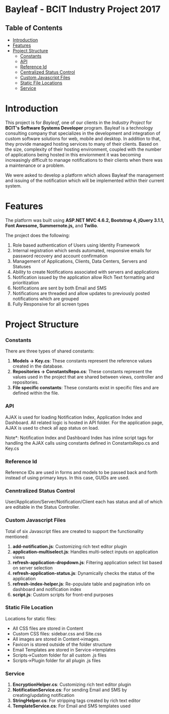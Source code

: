 # Bayleaf - BCIT Industry Project 2017 

Table of Contents
-----------------
* [Introduction](#introduction)
* [Features](#features)
* [Project Structure](#project-structure)
    * [Constants](#constants)
    * [API](#api)
    * [Reference Id](#reference-Id)
    * [Centralized Status Control](#centralized-status-control)
    * [Custom Javascript Files](#custom-javascript-files)
    * [Static File Locations](#static-file-locations)
    * [Service](#service)

Introduction
============
This project is for *Bayleaf*, one of our clients in the *Industry Project* for **BCIT's Software Systems Developer** program. Bayleaf is a technology consulting company that specializes in the development and integration of custom software solutions for web, mobile and desktop. In addition to that, they provide managed hosting services to many of their clients. Based on the size, complexity of their hosting environment, coupled with the number of applications being hosted in this enviornment it was becoming increasingly difficult to manage notifications to their clients when there was a maintenance or a problem. 

We were asked to develop a platform which allows Bayleaf the management and issuing of the notification which will be implemented within their current system. 

Features
============
The platform was built using **ASP.NET MVC 4.6.2, Bootstrap 4, jQuery 3.1.1, Font Awesome, Summernote.js,** and **Twilio**.

The project does the following:
1. Role based authentication of Users using Identity Framework
1. Internal registration which sends automated, responsive emails for password recovery and account confirmation
1. Management of Applications, Clients, Data Centers, Servers and Statuses
1. Ability to create Notifications associated with servers and applications
1. Notification issued by the application allow Rich Text formatting and prioritization
1. Notifications are sent by both Email and SMS
1. Notifications are threaded and allow updates to previously posted notifications which are grouped
1. Fully Responsive for all screen types

Project Structure
============

### Constants
There are three types of shared constants:

1. **Models -> Key.cs**: These constants represent the reference values created in the database. 
2. **Repositories -> ConstantsRepo.cs**: These constants represent the values used in the project that are shared between views, controller and repositories.
3. **File specific constants**: These constants exist in specific files and are defined within the file.

### API
AJAX is used for loading Notification Index, Application Index and Dashboard. All related logic is hosted in API folder. For the application page, AJAX is used to check all app status on load. 

Note*: Notification Index and Dashboard Index has inline script tags for handling the AJAX calls using constants defined in ConstantsRepo.cs and Key.cs

### Reference Id
Reference IDs are used in forms and models to be passed back and forth instead of using primary keys. In this case, GUIDs are used.

### Cenntralized Status Control
User/Application/Server/Notification/Client each has status and all of which are editable in the Status Controller. 

### Custom Javascript Files
Total of six Javascript files are created to support the functionality mentioned:
1. **add-notification.js**: Customizing rich text editor plugin
2. **application-multiselect.js**: Handles multi-select inputs on application views 
3. **refresh-application-dropdown.js**:	Filtering application select list based on server selection 
4. **refresh-application-status.js**: Dynamically checks the status of the application
5. **refresh-index-helper.js**:	Re-populate table and pagination info on dashboard and notification index
6. **script.js**: Custom scripts for front-end purposes

### Static File Location
Locations for static files:
* All CSS files are stored in Content
* Custom CSS files: sidebar.css and Site.css
* All images are stored in Content->images. 
* Favicon is stored outside of the folder structure
* Email Templates are stored in Service->templates
* Scripts->Custom folder for all custom .js files
* Scripts->Plugin folder for all plugin .js files

### Service
1. **EncryptionHelper.cs**: Customizing rich text editor plugin
2. **NotificationService.cs**: For sending Email and SMS by creating/updating notification
3. **StringHelper.cs**: For stripping tags created by rich text editor
4. **TemplateService.cs**: For Email and SMS templates used